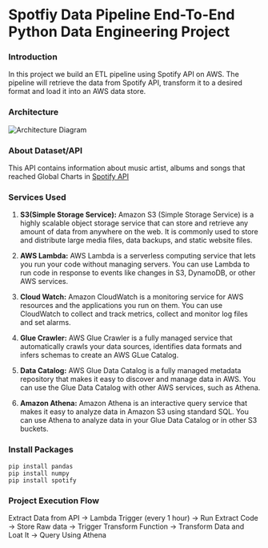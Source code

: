 # Spotfiy Data Pipeline End-To-End Python Data Engineering Project

### Introduction
In this project we build an ETL pipeline using Spotify API on AWS. The pipeline will retrieve the data from Spotify API, transform it to a desired  format and load it into an AWS data store.

### Architecture
![Architecture Diagram](https://github.com/swethagopisetty/spotify-end-to-end-data-engineering-project/blob/main/Spotify_Data_Pipeline.jpg)


### About Dataset/API
This API contains information about music artist, albums and songs that reached Global Charts in [Spotify API](https://developer.spotify.com/documentation/web-api)

### Services Used

1. **S3(Simple Storage Service):** Amazon S3 (Simple Storage Service) is a highly scalable object storage service that can store and retrieve any amount of data from anywhere on the web. It is commonly used to store and distribute large media files, data backups, and static website files. 

2. **AWS Lambda:** AWS Lambda is a serverless computing service that lets you run your code without managing servers. You can use Lambda to run code in response to events like changes in S3, DynamoDB, or other AWS services.

3. **Cloud Watch:** Amazon CloudWatch is a monitoring service for AWS resources and the applications you run on them. You can use CloudWatch to collect and track metrics, collect and monitor log files and set alarms.

4. **Glue Crawler:** AWS Glue Crawler is a fully managed service that automatically crawls your data sources, identifies data formats and infers schemas to create an AWS GLue Catalog.

5. **Data Catalog:** AWS Glue Data Catalog is a fully managed metadata repository that makes it easy to discover and manage data in AWS. You can use the Glue Data Catalog with other AWS services, such as Athena.

6. **Amazon Athena:** Amazon Athena is an interactive query service that makes it easy to analyze data in Amazon S3 using standard SQL. You can use Athena to analyze data in your Glue Data Catalog or in other S3 buckets.

### Install Packages
```
pip install pandas
pip install numpy
pip install spotify
```

### Project Execution Flow
Extract Data from API -> Lambda Trigger (every 1 hour) -> Run Extract Code -> Store Raw data -> Trigger Transform Function -> Transform Data and Loat It -> Query Using Athena
